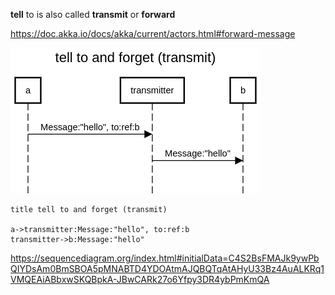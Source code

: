 **tell** to is also called **transmit** or **forward**

https://doc.akka.io/docs/akka/current/actors.html#forward-message 

![](img.png)

```
title tell to and forget (transmit)

a->transmitter:Message:"hello", to:ref:b
transmitter->b:Message:"hello"
```

https://sequencediagram.org/index.html#initialData=C4S2BsFMAJk9ywPbQIYDsAm0BmSBOA5pMNABTD4YDOAtmAJQBQTqAtAHyU33Bz4AuALKRq1VMQEAiABbxwSKQBpkA-JBwCARk27o6Yfpy3DR4ybPmKmQA
